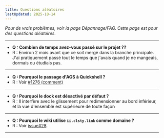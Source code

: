 ```yaml
---
title: Questions aléatoires
lastUpdated: 2025-10-14
---
```


_Pour de vrais problèmes, voir la page Dépannage/FAQ. Cette page est pour des questions aléatoires._

---
- **Q : Combien de temps avez-vous passé sur le projet ??**
- R : Environ 2 mois avant que ce soit mergé dans la branche principale. J'ai pratiquement passé tout le temps que j'avais quand je ne mangeais, dormais ou étudiais pas.
---
- **Q : Pourquoi le passage d'AGS à Quickshell ?**
- R : Voir [#1276 (comment)](https://github.com/end-4/dots-hyprland/pull/1276#issuecomment-2860016485)
---
- **Q : Pourquoi le dock est désactivé par défaut ?**
- R : Il interfère avec le glissement pour redimensionner au bord inférieur, et la vue d'ensemble est supérieure de toute façon
---
- **Q : Pourquoi le wiki utilise `ii.clsty.link` comme domaine ?**
- R : Voir [issue#28](https://github.com/end-4/dots-hyprland-wiki/issues/28).
---
